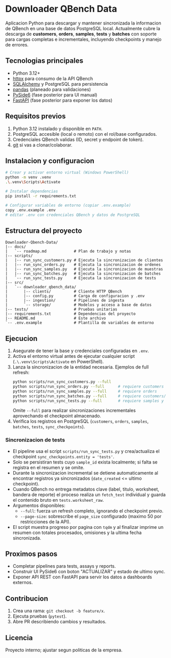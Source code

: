﻿# Downloader QBench Data

Aplicacion Python para descargar y mantener sincronizada la informacion de QBench en una base de datos PostgreSQL local. Actualmente cubre la descarga de **customers**, **orders**, **samples**, **tests** y **batches** con soporte para cargas completas e incrementales, incluyendo checkpoints y manejo de errores.

## Tecnologias principales
- Python 3.12+
- [httpx](https://www.python-httpx.org/) para consumo de la API QBench
- [SQLAlchemy](https://www.sqlalchemy.org/) y PostgreSQL para persistencia
- [pandas](https://pandas.pydata.org/) (planeado para validaciones)
- [PySide6](https://doc.qt.io/qtforpython/) (fase posterior para UI manual)
- [FastAPI](https://fastapi.tiangolo.com/) (fase posterior para exponer los datos)

## Requisitos previos
1. Python 3.12 instalado y disponible en `PATH`.
2. PostgreSQL accesible (local o remoto) con el rol/base configurados.
3. Credenciales QBench validas (ID, secret y endpoint de token).
4. [git](https://git-scm.com/) si vas a clonar/colaborar.

## Instalacion y configuracion
```bash
# Crear y activar entorno virtual (Windows PowerShell)
python -m venv .venv
.\.venv\Scripts\Activate

# Instalar dependencias
pip install -r requirements.txt

# Configurar variables de entorno (copiar .env.example)
copy .env.example .env
# editar .env con credenciales QBench y datos de PostgreSQL
```

## Estructura del proyecto
```
Downloader-Qbench-Data/
|-- docs/
|   `-- roadmap.md            # Plan de trabajo y notas
|-- scripts/
|   |-- run_sync_customers.py # Ejecuta la sincronizacion de clientes
|   |-- run_sync_orders.py    # Ejecuta la sincronizacion de ordenes
|   |-- run_sync_samples.py   # Ejecuta la sincronizacion de muestras
|   |-- run_sync_batches.py   # Ejecuta la sincronizacion de batches
|   `-- run_sync_tests.py     # Ejecuta la sincronizacion de tests
|-- src/
|   `-- downloader_qbench_data/
|       |-- clients/          # Cliente HTTP QBench
|       |-- config.py         # Carga de configuracion y .env
|       |-- ingestion/        # Pipelines de ingesta
|       `-- storage/          # Modelos y acceso a base de datos
|-- tests/                    # Pruebas unitarias
|-- requirements.txt          # Dependencias del proyecto
|-- README.md                 # Este archivo
`-- .env.example              # Plantilla de variables de entorno
```

## Ejecucion
1. Asegurate de tener la base y credenciales configuradas en `.env`.
2. Activa el entorno virtual antes de ejecutar cualquier script (`.\.venv\Scripts\Activate` en PowerShell).
3. Lanza la sincronizacion de la entidad necesaria. Ejemplos de full refresh:
   ```bash
   python scripts/run_sync_customers.py --full
   python scripts/run_sync_orders.py --full      # requiere customers
   python scripts/run_sync_samples.py --full     # requiere orders
   python scripts/run_sync_batches.py --full     # requiere customers/orders/samples
   python scripts/run_sync_tests.py --full       # requiere samples y batches
   ```
   Omite `--full` para realizar sincronizaciones incrementales aprovechando el checkpoint almacenado.
4. Verifica los registros en PostgreSQL (`customers`, `orders`, `samples`, `batches`, `tests`, `sync_checkpoints`).

### Sincronizacion de tests
- El pipeline usa el script `scripts/run_sync_tests.py` y crea/actualiza el checkpoint `sync_checkpoints.entity = 'tests'`.
- Solo se persistiran tests cuyo `sample_id` exista localmente; si falta se registra en el resumen y se omite.
- Durante la sincronizacion incremental se detiene automaticamente al encontrar registros ya sincronizados (`date_created` <= ultimo checkpoint).
- Cuando QBench no entrega metadatos clave (label, titulo, worksheet, bandera de reporte) el proceso realiza un `fetch_test` individual y guarda el contenido bruto en `tests.worksheet_raw`.
- Argumentos disponibles:
  - `--full`: fuerza un refresh completo, ignorando el checkpoint previo.
  - `--page-size`: sobrescribe el `page_size` configurado (maximo 50 por restricciones de la API).
- El script muestra progreso por pagina con `tqdm` y al finalizar imprime un resumen con totales procesados, omisiones y la ultima fecha sincronizada.

## Proximos pasos
- Completar pipelines para tests, assays y reports.
- Construir UI PySide6 con boton "ACTUALIZAR" y estado de ultimo sync.
- Exponer API REST con FastAPI para servir los datos a dashboards externos.

## Contribucion
1. Crea una rama: `git checkout -b feature/x`.
2. Ejecuta pruebas (`pytest`).
3. Abre PR describiendo cambios y resultados.

## Licencia
Proyecto interno; ajustar segun politicas de la empresa.


